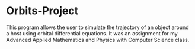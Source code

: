 # Orbits-Project
This program allows the user to simulate the trajectory of an object around a host using orbital differential equations. It was an assignment for my Advanced Applied Mathematics and Physics with Computer Science class.
